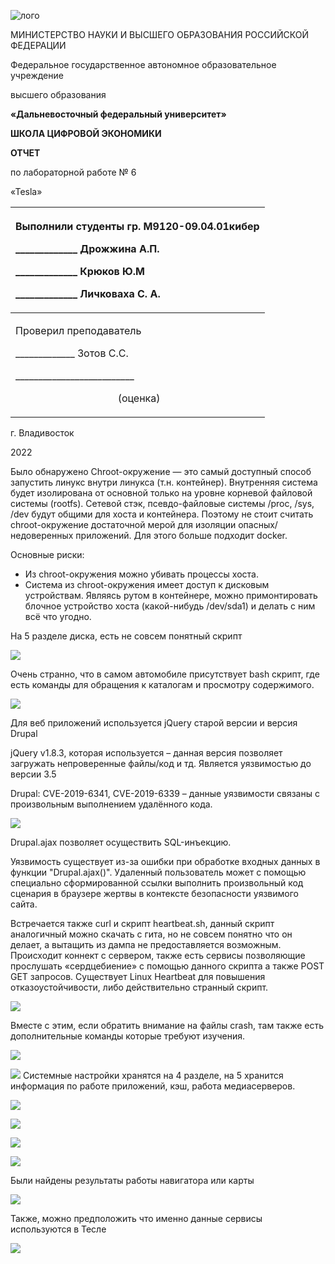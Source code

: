 ![лого](Aspose.Words.c76cea80-ae85-4135-bb5e-b2de0cebf9d0.001.jpeg)


МИНИСТЕРСТВО НАУКИ И ВЫСШЕГО ОБРАЗОВАНИЯ РОССИЙСКОЙ ФЕДЕРАЦИИ

Федеральное государственное автономное образовательное учреждение 

высшего образования

**«Дальневосточный федеральный университет»**

**ШКОЛА ЦИФРОВОЙ ЭКОНОМИКИ**




**ОТЧЕТ** 

по лабораторной работе № 6

«Tesla»



|<p>Выполнили студенты гр. М9120-09.04.01кибер    </p><p>\_\_\_\_\_\_\_\_\_\_\_\_\_ Дрожжина А.П.</p><p>\_\_\_\_\_\_\_\_\_\_\_\_\_ Крюков Ю.М    </p><p>\_\_\_\_\_\_\_\_\_\_\_\_\_ Личковаха С. А.  </p>|
| :- |
|<p>Проверил преподаватель</p><p>\_\_\_\_\_\_\_\_\_\_\_\_\_ Зотов С.С.</p><p>\_\_\_\_\_\_\_\_\_\_\_\_\_\_\_\_\_\_\_\_\_\_\_\_\_\_ </p><p>`                    `(оценка)</p><p></p>|

г. Владивосток

2022

Было обнаружено Chroot-окружение — это самый доступный способ запустить линукс внутри линукса (т.н. контейнер). Внутренняя система будет изолирована от основной только на уровне корневой файловой системы (rootfs). Сетевой стэк, псевдо-файловые системы /proc, /sys, /dev будут общими для хоста и контейнера. Поэтому не стоит считать chroot-окружение достаточной мерой для изоляции опасных/недоверенных приложений. Для этого больше подходит docker.

Основные риски:

- Из chroot-окружения можно убивать процессы хоста.
- Система из chroot-окружения имеет доступ к дисковым устройствам. Являясь рутом в контейнере, можно примонтировать блочное устройство хоста (какой-нибудь /dev/sda1) и делать с ним всё что угодно.

На 5 разделе диска, есть не совсем понятный скрипт 

![](Aspose.Words.c76cea80-ae85-4135-bb5e-b2de0cebf9d0.002.png)

Очень странно, что в самом автомобиле присутствует bash скрипт, где есть команды для обращения к каталогам и просмотру содержимого.

![](Aspose.Words.c76cea80-ae85-4135-bb5e-b2de0cebf9d0.003.png)

Для веб приложений используется jQuery старой версии и версия Drupal

jQuery v1.8.3, которая используется – данная версия позволяет загружать непроверенные файлы/код и тд. Является уязвимостью до версии 3.5

Drupal: CVE-2019-6341, CVE-2019-6339 – данные уязвимости связаны с произвольным выполнением удалённого кода.

![](Aspose.Words.c76cea80-ae85-4135-bb5e-b2de0cebf9d0.004.png)

Drupal.ajax позволяет осуществить SQL-инъекцию.

Уязвимость существует из-за ошибки при обработке входных данных в функции "Drupal.ajax()". Удаленный пользователь может с помощью специально сформированной ссылки выполнить произвольный код сценария в браузере жертвы в контексте безопасности уязвимого сайта.

Встречается также curl и скрипт heartbeat.sh, данный скрипт аналогичный можно скачать с гита, но не совсем понятно что он делает, а вытащить из дампа не предоставляется возможным. Происходит коннект с сервером, также есть сервисы позволяющие прослушать «сердцебиение» с помощью данного скрипта а также POST GET запросов. Существует Linux Heartbeat для повышения отказоустойчивости, либо действительно странный скрипт.

![](Aspose.Words.c76cea80-ae85-4135-bb5e-b2de0cebf9d0.005.png)

Вместе с этим, если обратить внимание на файлы crash, там также есть дополнительные команды которые требуют изучения. 

![](Aspose.Words.c76cea80-ae85-4135-bb5e-b2de0cebf9d0.006.png)

![](1.jpg)
Системные настройки хранятся на 4 разделе, на 5 хранится информация по работе приложений, кэш, работа медиасерверов.

![](Aspose.Words.c76cea80-ae85-4135-bb5e-b2de0cebf9d0.008.png)

![](Aspose.Words.c76cea80-ae85-4135-bb5e-b2de0cebf9d0.009.png)

![](Aspose.Words.c76cea80-ae85-4135-bb5e-b2de0cebf9d0.010.png)

![](Aspose.Words.c76cea80-ae85-4135-bb5e-b2de0cebf9d0.011.png)

Были найдены результаты работы навигатора или карты

![](Aspose.Words.c76cea80-ae85-4135-bb5e-b2de0cebf9d0.012.png)

Также, можно предположить что именно данные сервисы используются в Тесле

![](Aspose.Words.c76cea80-ae85-4135-bb5e-b2de0cebf9d0.013.png)
